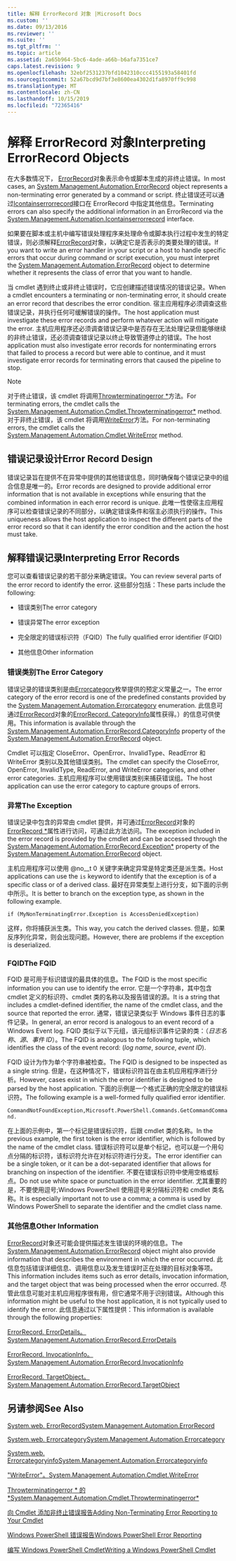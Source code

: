 ```yaml
---
title: 解释 ErrorRecord 对象 |Microsoft Docs
ms.custom: ''
ms.date: 09/13/2016
ms.reviewer: ''
ms.suite: ''
ms.tgt_pltfrm: ''
ms.topic: article
ms.assetid: 2a65b964-5bc6-4ade-a66b-b6afa7351ce7
caps.latest.revision: 9
ms.openlocfilehash: 32ebf2531237bfd1042310ccc4155193a58401fd
ms.sourcegitcommit: 52a67bcd9d7bf3e8600ea4302d1fa8970ff9c998
ms.translationtype: MT
ms.contentlocale: zh-CN
ms.lasthandoff: 10/15/2019
ms.locfileid: "72365416"
---
```

# <a name="interpreting-errorrecord-objects"></a><span data-ttu-id="cb819-102">解释 ErrorRecord 对象</span><span class="sxs-lookup"><span data-stu-id="cb819-102">Interpreting ErrorRecord Objects</span></span>

<span data-ttu-id="cb819-103">在大多数情况下， [ErrorRecord](/dotnet/api/System.Management.Automation.ErrorRecord)对象表示命令或脚本生成的非终止错误。</span><span class="sxs-lookup"><span data-stu-id="cb819-103">In most cases, an [System.Management.Automation.ErrorRecord](/dotnet/api/System.Management.Automation.ErrorRecord) object represents a non-terminating error generated by a command or script.</span></span> <span data-ttu-id="cb819-104">终止错误还可以通过[Icontainserrorrecord](/dotnet/api/System.Management.Automation.IContainsErrorRecord)接口在 ErrorRecord 中指定其他信息。</span><span class="sxs-lookup"><span data-stu-id="cb819-104">Terminating errors can also specify the additional information in an ErrorRecord via the [System.Management.Automation.Icontainserrorrecord](/dotnet/api/System.Management.Automation.IContainsErrorRecord) interface.</span></span>

<span data-ttu-id="cb819-105">如果要在脚本或主机中编写错误处理程序来处理命令或脚本执行过程中发生的特定错误，则必须解释[ErrorRecord](/dotnet/api/System.Management.Automation.ErrorRecord)对象，以确定它是否表示的类要处理的错误。</span><span class="sxs-lookup"><span data-stu-id="cb819-105">If you want to write an error handler in your script or a host to handle specific errors that occur during command or script execution, you must interpret the [System.Management.Automation.ErrorRecord](/dotnet/api/System.Management.Automation.ErrorRecord) object to determine whether it represents the class of error that you want to handle.</span></span>

<span data-ttu-id="cb819-106">当 cmdlet 遇到终止或非终止错误时，它应创建描述错误情况的错误记录。</span><span class="sxs-lookup"><span data-stu-id="cb819-106">When a cmdlet encounters a terminating or non-terminating error, it should create an error record that describes the error condition.</span></span> <span data-ttu-id="cb819-107">宿主应用程序必须调查这些错误记录，并执行任何可缓解错误的操作。</span><span class="sxs-lookup"><span data-stu-id="cb819-107">The host application must investigate these error records and perform whatever action will mitigate the error.</span></span> <span data-ttu-id="cb819-108">主机应用程序还必须调查错误记录中是否存在无法处理记录但能够继续的非终止错误，还必须调查错误记录以终止导致管道停止的错误。</span><span class="sxs-lookup"><span data-stu-id="cb819-108">The host application must also investigate error records for nonterminating errors that failed to process a record but were able to continue, and it must investigate error records for terminating errors that caused the pipeline to stop.</span></span>

> [!NOTE]
> <span data-ttu-id="cb819-109">对于终止错误，该 cmdlet 将调用[Throwterminatingerror \*](/dotnet/api/System.Management.Automation.Cmdlet.ThrowTerminatingError)方法。</span><span class="sxs-lookup"><span data-stu-id="cb819-109">For terminating errors, the cmdlet calls the [System.Management.Automation.Cmdlet.Throwterminatingerror\*](/dotnet/api/System.Management.Automation.Cmdlet.ThrowTerminatingError) method.</span></span> <span data-ttu-id="cb819-110">对于非终止错误，该 cmdlet 将调用[WriteError](/dotnet/api/System.Management.Automation.Cmdlet.WriteError)方法。</span><span class="sxs-lookup"><span data-stu-id="cb819-110">For non-terminating errors, the cmdlet calls the [System.Management.Automation.Cmdlet.WriteError](/dotnet/api/System.Management.Automation.Cmdlet.WriteError) method.</span></span>

## <a name="error-record-design"></a><span data-ttu-id="cb819-111">错误记录设计</span><span class="sxs-lookup"><span data-stu-id="cb819-111">Error Record Design</span></span>

<span data-ttu-id="cb819-112">错误记录旨在提供不在异常中提供的其他错误信息，同时确保每个错误记录中的组合信息是唯一的。</span><span class="sxs-lookup"><span data-stu-id="cb819-112">Error records are designed to provide additional error information that is not available in exceptions while ensuring that the combined information in each error record is unique.</span></span> <span data-ttu-id="cb819-113">此唯一性使宿主应用程序可以检查错误记录的不同部分，以确定错误条件和宿主必须执行的操作。</span><span class="sxs-lookup"><span data-stu-id="cb819-113">This uniqueness allows the host application to inspect the different parts of the error record so that it can identify the error condition and the action the host must take.</span></span>

## <a name="interpreting-error-records"></a><span data-ttu-id="cb819-114">解释错误记录</span><span class="sxs-lookup"><span data-stu-id="cb819-114">Interpreting Error Records</span></span>

<span data-ttu-id="cb819-115">您可以查看错误记录的若干部分来确定错误。</span><span class="sxs-lookup"><span data-stu-id="cb819-115">You can review several parts of the error record to identify the error.</span></span> <span data-ttu-id="cb819-116">这些部分包括：</span><span class="sxs-lookup"><span data-stu-id="cb819-116">These parts include the following:</span></span>

- <span data-ttu-id="cb819-117">错误类别</span><span class="sxs-lookup"><span data-stu-id="cb819-117">The error category</span></span>

- <span data-ttu-id="cb819-118">错误异常</span><span class="sxs-lookup"><span data-stu-id="cb819-118">The error exception</span></span>

- <span data-ttu-id="cb819-119">完全限定的错误标识符（FQID）</span><span class="sxs-lookup"><span data-stu-id="cb819-119">The fully qualified error identifier (FQID)</span></span>

- <span data-ttu-id="cb819-120">其他信息</span><span class="sxs-lookup"><span data-stu-id="cb819-120">Other information</span></span>

### <a name="the-error-category"></a><span data-ttu-id="cb819-121">错误类别</span><span class="sxs-lookup"><span data-stu-id="cb819-121">The Error Category</span></span>

<span data-ttu-id="cb819-122">错误记录的错误类别是由[Errorcategory](/dotnet/api/System.Management.Automation.ErrorCategory)枚举提供的预定义常量之一。</span><span class="sxs-lookup"><span data-stu-id="cb819-122">The error category of the error record is one of the predefined constants provided by the [System.Management.Automation.Errorcategory](/dotnet/api/System.Management.Automation.ErrorCategory) enumeration.</span></span> <span data-ttu-id="cb819-123">此信息可通过[ErrorRecord](/dotnet/api/System.Management.Automation.ErrorRecord)对象的[ErrorRecord. CategoryInfo](/dotnet/api/System.Management.Automation.ErrorRecord.CategoryInfo)属性获得。）的信息可供使用。</span><span class="sxs-lookup"><span data-stu-id="cb819-123">This information  is available through the [System.Management.Automation.ErrorRecord.CategoryInfo](/dotnet/api/System.Management.Automation.ErrorRecord.CategoryInfo) property of the [System.Management.Automation.ErrorRecord](/dotnet/api/System.Management.Automation.ErrorRecord) object.</span></span>

<span data-ttu-id="cb819-124">Cmdlet 可以指定 CloseError、OpenError、InvalidType、ReadError 和 WriteError 类别以及其他错误类别。</span><span class="sxs-lookup"><span data-stu-id="cb819-124">The cmdlet can specify the CloseError, OpenError, InvalidType, ReadError, and WriteError categories, and other error categories.</span></span> <span data-ttu-id="cb819-125">主机应用程序可以使用错误类别来捕获错误组。</span><span class="sxs-lookup"><span data-stu-id="cb819-125">The host application can use the error category to capture groups of errors.</span></span>

### <a name="the-exception"></a><span data-ttu-id="cb819-126">异常</span><span class="sxs-lookup"><span data-stu-id="cb819-126">The Exception</span></span>

<span data-ttu-id="cb819-127">错误记录中包含的异常由 cmdlet 提供，并可通过[ErrorRecord](/dotnet/api/System.Management.Automation.ErrorRecord)对象的[ErrorRecord \*](/dotnet/api/System.Management.Automation.ErrorRecord.Exception)属性进行访问，可通过此方法访问。</span><span class="sxs-lookup"><span data-stu-id="cb819-127">The exception included in the error record is provided by the cmdlet and can be accessed through the [System.Management.Automation.ErrorRecord.Exception\*](/dotnet/api/System.Management.Automation.ErrorRecord.Exception) property of the [System.Management.Automation.ErrorRecord](/dotnet/api/System.Management.Automation.ErrorRecord) object.</span></span>

<span data-ttu-id="cb819-128">主机应用程序可以使用 @no__t 0 关键字来确定异常是特定类还是派生类。</span><span class="sxs-lookup"><span data-stu-id="cb819-128">Host applications can use the `is` keyword to identify that the exception is of a specific class or of a derived class.</span></span> <span data-ttu-id="cb819-129">最好在异常类型上进行分支，如下面的示例中所示。</span><span class="sxs-lookup"><span data-stu-id="cb819-129">It is better to branch on the exception type, as shown in the following example.</span></span>

`if (MyNonTerminatingError.Exception is AccessDeniedException)`

<span data-ttu-id="cb819-130">这样，你将捕获派生类。</span><span class="sxs-lookup"><span data-stu-id="cb819-130">This way, you catch the derived classes.</span></span> <span data-ttu-id="cb819-131">但是，如果反序列化异常，则会出现问题。</span><span class="sxs-lookup"><span data-stu-id="cb819-131">However, there are problems if the exception is deserialized.</span></span>

### <a name="the-fqid"></a><span data-ttu-id="cb819-132">FQID</span><span class="sxs-lookup"><span data-stu-id="cb819-132">The FQID</span></span>

<span data-ttu-id="cb819-133">FQID 是可用于标识错误的最具体的信息。</span><span class="sxs-lookup"><span data-stu-id="cb819-133">The FQID is the most specific information you can use to identify the error.</span></span> <span data-ttu-id="cb819-134">它是一个字符串，其中包含 cmdlet 定义的标识符、cmdlet 类的名称以及报告错误的源。</span><span class="sxs-lookup"><span data-stu-id="cb819-134">It is a string that includes a cmdlet-defined identifier, the name of the cmdlet class, and the source that reported the error.</span></span> <span data-ttu-id="cb819-135">通常，错误记录类似于 Windows 事件日志的事件记录。</span><span class="sxs-lookup"><span data-stu-id="cb819-135">In general, an error record is analogous to an event record of a Windows Event log.</span></span> <span data-ttu-id="cb819-136">FQID 类似于以下元组，该元组标识事件记录的类：（*日志名称*、*源*、*事件 ID*）。</span><span class="sxs-lookup"><span data-stu-id="cb819-136">The FQID is analogous to the following tuple, which identifies the class of the event record: (*log name*, *source*, *event ID*).</span></span>

<span data-ttu-id="cb819-137">FQID 设计为作为单个字符串被检查。</span><span class="sxs-lookup"><span data-stu-id="cb819-137">The FQID is designed to be inspected as a single string.</span></span> <span data-ttu-id="cb819-138">但是，在这种情况下，错误标识符旨在由主机应用程序进行分析。</span><span class="sxs-lookup"><span data-stu-id="cb819-138">However, cases exist in which the error identifier is designed to be parsed by the host application.</span></span> <span data-ttu-id="cb819-139">下面的示例是一个格式正确的完全限定的错误标识符。</span><span class="sxs-lookup"><span data-stu-id="cb819-139">The following example is a well-formed fully qualified error identifier.</span></span>

`CommandNotFoundException,Microsoft.PowerShell.Commands.GetCommandCommand.`

<span data-ttu-id="cb819-140">在上面的示例中，第一个标记是错误标识符，后跟 cmdlet 类的名称。</span><span class="sxs-lookup"><span data-stu-id="cb819-140">In the previous example, the first token is the error identifier, which is followed by the name of the cmdlet class.</span></span> <span data-ttu-id="cb819-141">错误标识符可以是单个标记，也可以是一个用句点分隔的标识符，该标识符允许在对标识符进行分支。</span><span class="sxs-lookup"><span data-stu-id="cb819-141">The error identifier can be a single token, or it can be a dot-separated identifier that allows for branching on inspection of the identifier.</span></span> <span data-ttu-id="cb819-142">不要在错误标识符中使用空格或标点。</span><span class="sxs-lookup"><span data-stu-id="cb819-142">Do not use white space or punctuation in the error identifier.</span></span> <span data-ttu-id="cb819-143">尤其重要的是，不要使用逗号;Windows PowerShell 使用逗号来分隔标识符和 cmdlet 类名称。</span><span class="sxs-lookup"><span data-stu-id="cb819-143">It is especially important not to use a comma; a comma is used by Windows PowerShell to separate the identifier and the cmdlet class name.</span></span>

### <a name="other-information"></a><span data-ttu-id="cb819-144">其他信息</span><span class="sxs-lookup"><span data-stu-id="cb819-144">Other Information</span></span>

<span data-ttu-id="cb819-145">[ErrorRecord](/dotnet/api/System.Management.Automation.ErrorRecord)对象还可能会提供描述发生错误的环境的信息。</span><span class="sxs-lookup"><span data-stu-id="cb819-145">The [System.Management.Automation.ErrorRecord](/dotnet/api/System.Management.Automation.ErrorRecord) object might also provide information that describes the environment in which the error occurred.</span></span> <span data-ttu-id="cb819-146">此信息包括错误详细信息、调用信息以及发生错误时正在处理的目标对象等项。</span><span class="sxs-lookup"><span data-stu-id="cb819-146">This information includes items such as error details, invocation information, and the target object that was being processed when the error occurred.</span></span> <span data-ttu-id="cb819-147">尽管此信息可能对主机应用程序很有用，但它通常不用于识别错误。</span><span class="sxs-lookup"><span data-stu-id="cb819-147">Although this information might be useful to the host application, it is not typically used to identify the error.</span></span> <span data-ttu-id="cb819-148">此信息通过以下属性提供：</span><span class="sxs-lookup"><span data-stu-id="cb819-148">This information is available through the following properties:</span></span>

[<span data-ttu-id="cb819-149">ErrorRecord. ErrorDetails。</span><span class="sxs-lookup"><span data-stu-id="cb819-149">System.Management.Automation.ErrorRecord.ErrorDetails</span></span>](/dotnet/api/System.Management.Automation.ErrorRecord.ErrorDetails)

[<span data-ttu-id="cb819-150">ErrorRecord. InvocationInfo。</span><span class="sxs-lookup"><span data-stu-id="cb819-150">System.Management.Automation.ErrorRecord.InvocationInfo</span></span>](/dotnet/api/System.Management.Automation.ErrorRecord.InvocationInfo)

[<span data-ttu-id="cb819-151">ErrorRecord. TargetObject。</span><span class="sxs-lookup"><span data-stu-id="cb819-151">System.Management.Automation.ErrorRecord.TargetObject</span></span>](/dotnet/api/System.Management.Automation.ErrorRecord.TargetObject)

## <a name="see-also"></a><span data-ttu-id="cb819-152">另请参阅</span><span class="sxs-lookup"><span data-stu-id="cb819-152">See Also</span></span>

[<span data-ttu-id="cb819-153">System.web. ErrorRecord</span><span class="sxs-lookup"><span data-stu-id="cb819-153">System.Management.Automation.ErrorRecord</span></span>](/dotnet/api/System.Management.Automation.ErrorRecord)

[<span data-ttu-id="cb819-154">System.web. Errorcategory</span><span class="sxs-lookup"><span data-stu-id="cb819-154">System.Management.Automation.Errorcategory</span></span>](/dotnet/api/System.Management.Automation.ErrorCategory)

[<span data-ttu-id="cb819-155">System.web. Errorcategoryinfo</span><span class="sxs-lookup"><span data-stu-id="cb819-155">System.Management.Automation.Errorcategoryinfo</span></span>](/dotnet/api/System.Management.Automation.ErrorCategoryInfo)

[<span data-ttu-id="cb819-156">"WriteError"。</span><span class="sxs-lookup"><span data-stu-id="cb819-156">System.Management.Automation.Cmdlet.WriteError</span></span>](/dotnet/api/System.Management.Automation.Cmdlet.WriteError)

[<span data-ttu-id="cb819-157">Throwterminatingerror \* 的 \*</span><span class="sxs-lookup"><span data-stu-id="cb819-157">System.Management.Automation.Cmdlet.Throwterminatingerror\*</span></span>](/dotnet/api/System.Management.Automation.Cmdlet.ThrowTerminatingError)

[<span data-ttu-id="cb819-158">向 Cmdlet 添加非终止错误报告</span><span class="sxs-lookup"><span data-stu-id="cb819-158">Adding Non-Terminating Error Reporting to Your Cmdlet</span></span>](./adding-non-terminating-error-reporting-to-your-cmdlet.md)

[<span data-ttu-id="cb819-159">Windows PowerShell 错误报告</span><span class="sxs-lookup"><span data-stu-id="cb819-159">Windows PowerShell Error Reporting</span></span>](./error-reporting-concepts.md)

[<span data-ttu-id="cb819-160">编写 Windows PowerShell Cmdlet</span><span class="sxs-lookup"><span data-stu-id="cb819-160">Writing a Windows PowerShell Cmdlet</span></span>](./writing-a-windows-powershell-cmdlet.md)
